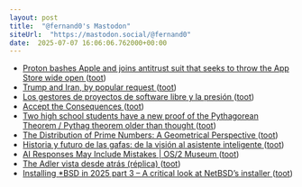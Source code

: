 ```yaml
---
layout: post
title:  "@fernand0's Mastodon"
siteUrl:  "https://mastodon.social/@fernand0"
date:  2025-07-07 16:06:06.762000+00:00
---
```

*  [Proton bashes Apple and joins antitrust suit that seeks to throw the App Store wide open ](https://www.theregister.com/2025/07/01/proton_lawsuit_apple) ([toot](https://mastodon.social/@fernand0/114812804579656431))
*  [Trump and Iran, by popular request ](https://scottaaronson.blog/?p=895) ([toot](https://mastodon.social/@fernand0/114812635401640790))
*  [Los gestores de proyectos de software libre y la presión ](http://fernand0.github.io//software-libre-y-presiones) ([toot](https://mastodon.social/@fernand0/114812620643054884))
*  [Accept the Consequences ](https://cacm.acm.org/opinion/accept-the-consequences) ([toot](https://mastodon.social/@fernand0/114812456619002356))
*  [Two high school students have a new proof of the Pythagorean Theorem  / Pythag theorem older than thought ](https://blog.computationalcomplexity.org/2025/06/two-high-school-students-have-new-proof.htm) ([toot](https://mastodon.social/@fernand0/114811762734731836))
*  [The Distribution of Prime Numbers: A Geometrical Perspective ](https://blog.computationalcomplexity.org/2025/06/the-distribution-of-prime-numbers.htm) ([toot](https://mastodon.social/@fernand0/114811441286967042))
*  [Historia y futuro de las gafas: de la visión al asistente inteligente ](https://wwwhatsnew.com/2025/07/01/historia-y-futuro-de-las-gafas-de-la-vision-al-asistente-inteligente) ([toot](https://mastodon.social/@fernand0/114811270019476416))
*  [AI Responses May Include Mistakes \| OS/2 Museum ](https://www.os2museum.com/wp/ai-responses-may-include-mistakes) ([toot](https://mastodon.social/@fernand0/114811052531686222))
*  [The Adler vista desde atrás (réplica) ](https://www.flickr.com/photos/fernand0/54616877041) ([toot](https://mastodon.social/@fernand0/114809442795671600))
*  [Installing *BSD in 2025 part 3 – A critical look at NetBSD’s installer ](https://eerielinux.wordpress.com/2025/05/31/installing-bsd-in-2025-part-3-a-critical-look-at-netbsds-installer) ([toot](https://mastodon.social/@fernand0/114809314239567640))
